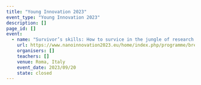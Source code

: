 ```yaml
---
title: "Young Innovation 2023"
event_type: "Young Innovation 2023"
description: []
page_id: []
event:
  - name: "Survivor’s skills: How to survice in the jungle of research (II) - Focus on communication, interpersonal and career development skills"
    url: https://www.nanoinnovation2023.eu/home/index.php/programme/breakout-sessions
    organisers: []
    teachers: []
    venue: Roma, Italy
    event_date: 2023/09/20
    state: closed
---
```




